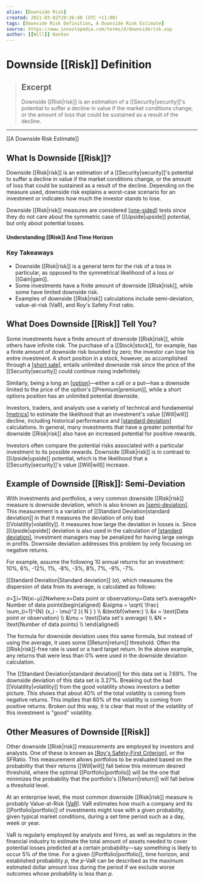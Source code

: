 ```yaml
---
alias: [Downside Risk]
created: 2021-03-02T19:26:48 (UTC +11:00)
tags: [Downside Risk Definition, A Downside Risk Estimate]
source: https://www.investopedia.com/terms/d/downsiderisk.asp
author: [[Will]] Kenton
---
```


# Downside [[Risk]] Definition

> ## Excerpt
> Downside [[Risk|risk]] is an estimation of a [[Security|security]]'s potential to suffer a decline in value if the market conditions change, or the amount of loss that could be sustained as a result of the decline.

---

[[A Downside Risk Estimate]]
## What Is Downside [[Risk]]?

Downside [[Risk|risk]] is an estimation of a [[Security|security]]'s potential to suffer a decline in value if the market conditions change, or the amount of loss that could be sustained as a result of the decline. Depending on the measure used, downside risk explains a worst-case scenario for an investment or indicates how much the investor stands to lose.

Downside [[Risk|risk]] measures are considered [[one-sided]](https://www.investopedia.com/terms/o/one-tailed-test.asp) tests since they do not care about the symmetric case of [[Upside|upside]] potential, but only about potential losses.

#### Understanding [[Risk]] And Time Horizon

### Key Takeaways

-   Downside [[Risk|risk]] is a general term for the risk of a loss in particular, as opposed to the symmetrical likelihood of a loss or [[Gain|gain]].
-   Some investments have a finite amount of downside [[Risk|risk]], while some have limited downside risk.
-   Examples of downside [[Risk|risk]] calculations include semi-deviation, value-at-risk (VaR), and Roy's Safety First ratio.

## What Does Downside [[Risk]] Tell You?

Some investments have a finite amount of downside [[Risk|risk]], while others have infinite risk. The purchase of a [[Stock|stock]], for example, has a finite amount of downside risk bounded by zero; the investor can lose his entire investment. A short position in a stock, however, as accomplished through a [[short sale]](https://www.investopedia.com/terms/s/shortsale.asp), entails unlimited downside risk since the price of the [[Security|security]] could continue rising indefinitely.

Similarly, being a long an [[option]](https://www.investopedia.com/terms/o/optionscontract.asp)—either a call or a put—has a downside limited to the price of the option's [[Premium|premium]], while a short options position has an unlimited potential downside.

Investors, traders, and analysts use a variety of technical and fundamental [[metrics]](https://www.investopedia.com/terms/m/metrics.asp) to estimate the likelihood that an investment's value [[Will|will]] decline, including historical performance and [[standard deviation]](https://www.investopedia.com/terms/s/standarddeviation.asp) calculations. In general, many investments that have a greater potential for downside [[Risk|risk]] also have an increased potential for positive rewards.

Investors often compare the potential risks associated with a particular investment to its possible rewards. Downside [[Risk|risk]] is in contrast to [[Upside|upside]] potential, which is the likelihood that a [[Security|security]]'s value [[Will|will]] increase.

## Example of Downside [[Risk]]: Semi-Deviation

With investments and portfolios, a very common downside [[Risk|risk]] measure is downside deviation, which is also known as [[semi-deviation]](https://www.investopedia.com/terms/s/semideviation.asp). This measurement is a variation of [[Standard Deviation|standard deviation]] in that it measures the deviation of only bad [[Volatility|volatility]]. It measures how large the deviation in losses is. Since [[Upside|upside]] deviation is also used in the calculation of [[standard deviation]](https://www.investopedia.com/terms/s/standarddeviation.asp), investment managers may be penalized for having large swings in profits. Downside deviation addresses this problem by only focusing on negative returns.

For example, assume the following 10 annual returns for an investment: 10%, 6%, -12%, 1%, -8%, -3%, 8%, 7%, -9%, -7%.

[[Standard Deviation|Standard deviation]] (σ), which measures the dispersion of data from its average, is calculated as follows:

σ\=∑i\=1N(xi−μ)2Nwhere:x\=Data point or observationμ\=Data set’s averageN\=Number of data points\\begin{aligned} &\\sigma = \\sqrt{ \\frac{ \\sum\_{i=1}^{N} (x\_i - \\mu)^2 }{ N } } \\\\ &\\textbf{where:} \\\\ &x = \\text{Data point or observation} \\\\ &\\mu = \\text{Data set's average} \\\\ &N = \\text{Number of data points} \\\\ \\end{aligned}

The formula for downside deviation uses this same formula, but instead of using the average, it uses some [[Return|return]] threshold. Often the [[Risk|risk]]-free rate is used or a hard target return. In the above example, any returns that were less than 0% were used in the downside deviation calculation.

The [[Standard Deviation|standard deviation]] for this data set is 7.69%. The downside deviation of this data set is 3.27%. Breaking out the bad [[Volatility|volatility]] from the good volatility shows investors a better picture. This shows that about 40% of the total volatility is coming from negative returns. This implies that 60% of the volatility is coming from positive returns. Broken out this way, it is clear that most of the volatility of this investment is "good" volatility.

## Other Measures of Downside [[Risk]]

Other downside [[Risk|risk]] measurements are employed by investors and analysts. One of these is known as [[Roy's Safety-First Criterion]](https://www.investopedia.com/terms/r/roys-safety-first-criterion.asp), or the SFRatio. This measurement allows portfolios to be evaluated based on the probability that their returns [[Will|will]] fall below this minimum desired threshold, where the optimal [[Portfolio|portfolio]] will be the one that minimizes the probability that the portfolio's [[Return|return]] will fall below a threshold level.

At an enterprise level, the most common downside [[Risk|risk]] measure is probably Value-at-Risk ([VaR](https://www.investopedia.com/terms/v/var.asp)). VaR estimates how much a company and its [[Portfolio|portfolio]] of investments might lose with a given probability, given typical market conditions, during a set time period such as a day, week or year.

VaR is regularly employed by analysts and firms, as well as regulators in the financial industry to estimate the total amount of assets needed to cover potential losses predicted at a certain probability—say something is likely to occur 5% of the time. For a given [[Portfolio|portfolio]], time horizon, and established probability _p_, the _p_\-VaR can be described as the maximum estimated dollar amount loss during the period if we exclude worse outcomes whose probability is less than _p_.
